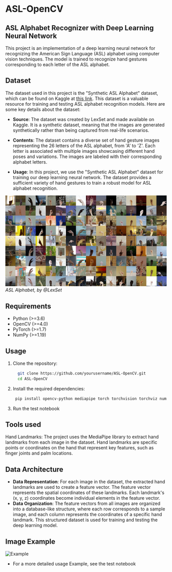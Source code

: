 # ASL-OpenCV

## ASL Alphabet Recognizer with Deep Learning Neural Network

This project is an implementation of a deep learning neural network for recognizing the American Sign Language (ASL) alphabet using computer vision techniques. The model is trained to recognize hand gestures corresponding to each letter of the ASL alphabet.

## Dataset

The dataset used in this project is the "Synthetic ASL Alphabet" dataset, which can be found on Kaggle at [this link](https://www.kaggle.com/datasets/lexset/synthetic-asl-alphabet). This dataset is a valuable resource for training and testing ASL alphabet recognition models. Here are some key details about the dataset:

- **Source**: The dataset was created by LexSet and made available on Kaggle. It is a synthetic dataset, meaning that the images are generated synthetically rather than being captured from real-life scenarios.

- **Contents**: The dataset contains a diverse set of hand gesture images representing the 26 letters of the ASL alphabet, from 'A' to 'Z'. Each letter is associated with multiple images showcasing different hand poses and variations. The images are labeled with their corresponding alphabet letters.

- **Usage**: In this project, we use the "Synthetic ASL Alphabet" dataset for training our deep learning neural network. The dataset provides a sufficient variety of hand gestures to train a robust model for ASL alphabet recognition.

![ASL Alphabet](alphabet.jpg)
<em>ASL Alphabet, by @LexSet</em>

## Requirements

- Python (>=3.6)
- OpenCV (>=4.0)
- PyTorch (>=1.7)
- NumPy (>=1.19)

## Usage

1. Clone the repository:
   ```bash
     git clone https://github.com/yourusername/ASL-OpenCV.git
     cd ASL-OpenCV
   ```
2. Install the required dependencies:
   ```bash
    pip install opencv-python mediapipe torch torchvision torchviz numpy pandas scikit-learn 
   ```
3. Run the test notebook

## Tools used
Hand Landmarks: The project uses the MediaPipe library to extract hand landmarks from each image in the dataset. Hand landmarks are specific points or coordinates on the hand that represent key features, such as finger joints and palm locations.

## Data Architecture
- **Data Representation**: For each image in the dataset, the extracted hand landmarks are used to create a feature vector. The feature vector represents the spatial coordinates of these landmarks. Each landmark's (x, y, z) coordinates become individual elements in the feature vector.
- **Data Organization**: The feature vectors from all images are organized into a database-like structure, where each row corresponds to a sample image, and each column represents the coordinates of a specific hand landmark. This structured dataset is used for training and testing the deep learning model.

## Image Example
![Example](image/predicted.png)
- For a more detailed usage Example, see the test notebook


